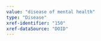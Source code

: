 ```yaml
---
value: "disease of mental health"
type: "Disease"
xref-identifier: "150"
xref-dataSource: "DOID"
---
```

